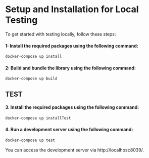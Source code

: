 # Setup and Installation for Local Testing
To get started with testing locally, follow these steps:

#### 1: Install the required packages using the following command:

```sh
docker-compose up install
```

#### 2: Build and bundle the library using the following command:

```sh
docker-compose up build
```

## TEST
#### 3. Install the required packages using the following command:

```sh
docker-compose up installTest
```

#### 4. Run a development server using the following command:

```sh
docker-compose up test
```

You can access the development server via http://localhost:8039/.